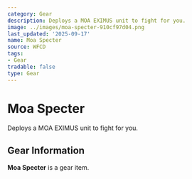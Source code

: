 ```yaml
---
category: Gear
description: Deploys a MOA EXIMUS unit to fight for you.
image: ../images/moa-specter-910cf97d04.png
last_updated: '2025-09-17'
name: Moa Specter
source: WFCD
tags:
- Gear
tradable: false
type: Gear
---
```


# Moa Specter

Deploys a MOA EXIMUS unit to fight for you.

## Gear Information

**Moa Specter** is a gear item.

